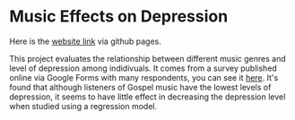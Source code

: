 # Music Effects on Depression

Here is the [website link](https://ivyspratt.github.io/depression-music-effects/) via github pages.

This project evaluates the relationship between different music genres and level of depression among indidivuals. It comes from a survey published online via Google Forms with many respondents, you can see it [here](https://www.kaggle.com/datasets/catherinerasgaitis/mxmh-survey-results). It's found that although listeners of Gospel music have the lowest levels of depression, it seems to have little effect in decreasing the depression level when studied using a regression model.
